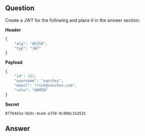 ## Question

Create a JWT for the following and place it in the answer section:

**Header**
```js
{
    "alg": "HS256",
    "typ": "JWT"
}
```

**Payload**
```js
{
    "id": 153,
    "username": "sanchez",
    "email": "rick@sanchez.com",
    "role": "ADMIN"
}
```

**Secret**
```
87764d1a-92dc-4ced-a758-9c898c31d525
```

## Answer

